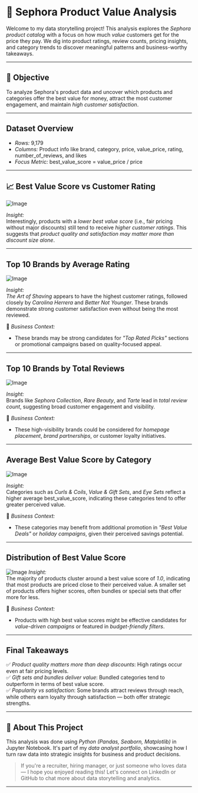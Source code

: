 # 💄 Sephora Product Value Analysis

Welcome to my data storytelling project! This analysis explores the *Sephora product catalog* with a focus on how much *value* customers get for the price they pay. We dig into product ratings, review counts, pricing insights, and category trends to discover meaningful patterns and business-worthy takeaways.

---

## 📌 Objective
To analyze Sephora's product data and uncover which products and categories offer the best value for money, attract the most customer engagement, and maintain *high customer satisfaction*.

---

## Dataset Overview
- *Rows:* 9,179
- *Columns:* Product info like brand, category, price, value_price, rating, number_of_reviews, and likes
- *Focus Metric:* best_value_score = value_price / price

---

## 📈 Best Value Score vs Customer Rating

![Image](https://github.com/user-attachments/assets/99031113-9486-487f-af95-ce4d205783cb)

 *Insight:*  
 Interestingly, products with a *lower best value score* (i.e., fair pricing without major discounts) still tend to receive *higher customer ratings*. This suggests that *product quality and satisfaction may matter more than discount size alone*.

---

##  Top 10 Brands by Average Rating

![Image](https://github.com/user-attachments/assets/cc08a803-01a9-4bb7-8fe8-3c5a48cdb6b8)

 *Insight:*  
 *The Art of Shaving* appears to have the highest customer ratings, followed closely by *Carolina Herrera* and *Better Not Younger*. These brands demonstrate strong customer satisfaction even without being the most reviewed.

📌 *Business Context:*  
- These brands may be strong candidates for *"Top Rated Picks"* sections or promotional campaigns based on quality-focused appeal.

---

##  Top 10 Brands by Total Reviews

![Image](https://github.com/user-attachments/assets/877cc985-11ac-4374-b61a-a01620745c2f)

 *Insight:*  
 Brands like *Sephora Collection*, *Rare Beauty*, and *Tarte* lead in *total review count*, suggesting broad customer engagement and visibility.

📌 *Business Context:*  
- These high-visibility brands could be considered for *homepage placement*, *brand partnerships*, or customer loyalty initiatives.

---

## Average Best Value Score by Category

![Image](https://github.com/user-attachments/assets/45ec95f5-4db7-412c-a353-8100b96c39e2)

 *Insight:*  
 Categories such as *Curls & Coils*, *Value & Gift Sets*, and *Eye Sets* reflect a higher average best_value_score, indicating these categories tend to offer greater perceived value.

📌 *Business Context:*  
- These categories may benefit from additional promotion in *"Best Value Deals"* or *holiday campaigns*, given their perceived savings potential.

---

##  Distribution of Best Value Score

![Image](https://github.com/user-attachments/assets/c04ade4f-b69f-4565-a3c4-8ccfeedcee16) 
*Insight:*  
 The majority of products cluster around a best value score of *1.0*, indicating that most products are priced close to their perceived value. A smaller set of products offers higher scores, often bundles or special sets that offer more for less.

📌 *Business Context:*  
- Products with high best value scores might be effective candidates for *value-driven campaigns* or featured in *budget-friendly filters*.

---

## Final Takeaways

✅ *Product quality matters more than deep discounts*: High ratings occur even at fair pricing levels.  
✅ *Gift sets and bundles deliver value*: Bundled categories tend to outperform in terms of best value score.  
✅ *Popularity vs satisfaction*: Some brands attract reviews through reach, while others earn loyalty through satisfaction — both offer strategic strengths.

---

## 📌 About This Project
This analysis was done using *Python (Pandas, Seaborn, Matplotlib)* in Jupyter Notebook. It's part of my *data analyst portfolio*, showcasing how I turn raw data into strategic insights for business and product decisions.

>If you're a recruiter, hiring manager, or just someone who loves data — I hope you enjoyed reading this! Let's connect on LinkedIn or GitHub to chat more about data storytelling and analytics.

---

